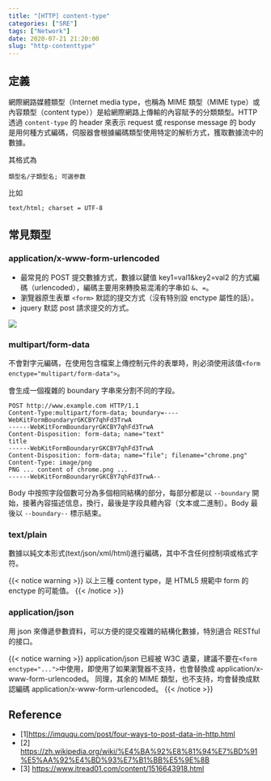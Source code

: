 ```yaml
---
title: "[HTTP] content-type"
categories: ["SRE"]
tags: ["Network"]
date: 2020-07-21 21:20:00
slug: "http-contenttype"
---
```


## 定義

網際網路媒體類型（Internet media type，也稱為 MIME 類型（MIME type）或內容類型（content type））是給網際網路上傳輸的內容賦予的分類類型。HTTP 透過 `content-type` 的 header 來表示 request 或 response message 的 body 是用何種方式編碼，伺服器會根據編碼類型使用特定的解析方式，獲取數據流中的數據。

<!--more-->

其格式為

```
類型名/子類型名; 可選参数
```

比如

```
text/html; charset = UTF-8
```

## 常見類型

### application/x-www-form-urlencoded

- 最常見的 POST 提交數據方式，數據以鍵值 key1=val1&key2=val2 的方式編碼（urlencoded），編碼主要用來轉換易混淆的字串如 `&`、`=`。
- 瀏覽器原生表單 `<form>` 默認的提交方式（沒有特別設 enctype 屬性的話）。
- jquery 默認 post 請求提交的方式。

![](https://imgur.com/g5ZON7t.png)

### multipart/form-data

不會對字元編碼，在使用包含檔案上傳控制元件的表單時，則必須使用該值`<form enctype="multipart/form-data">`。

會生成一個複雜的 boundary 字串來分割不同的字段。

```
POST http://www.example.com HTTP/1.1
Content-Type:multipart/form-data; boundary=----WebKitFormBoundaryrGKCBY7qhFd3TrwA
------WebKitFormBoundaryrGKCBY7qhFd3TrwA
Content-Disposition: form-data; name="text"
title
------WebKitFormBoundaryrGKCBY7qhFd3TrwA
Content-Disposition: form-data; name="file"; filename="chrome.png"
Content-Type: image/png
PNG ... content of chrome.png ...
------WebKitFormBoundaryrGKCBY7qhFd3TrwA--
```

Body 中按照字段個數可分為多個相同結構的部分，每部分都是以 `--boundary` 開始，接著內容描述信息，換行，最後是字段具體內容（文本或二進制）。Body 最後以 `--boundary--` 標示結束。

### text/plain

數據以純文本形式(text/json/xml/html)進行編碼，其中不含任何控制項或格式字符。

{{< notice warning >}}
以上三種 content type，是 HTML5 規範中 form 的 enctype 的可能值。
{{< /notice >}}

### application/json

用 json 來傳遞參數資料，可以方便的提交複雜的結構化數據，特別適合 RESTful 的接口。

{{< notice warning >}}
application/json 已經被 W3C 遺棄，建議不要在`<form enctype="...">`中使用，即使用了如果瀏覽器不支持，也會替換成 application/x-www-form-urlencoded。
同理，其余的 MIME 類型，也不支持，均會替換成默認編碼 application/x-www-form-urlencoded。
{{< /notice >}}

## Reference

- [1]https://imququ.com/post/four-ways-to-post-data-in-http.html
- [2] https://zh.wikipedia.org/wiki/%E4%BA%92%E8%81%94%E7%BD%91%E5%AA%92%E4%BD%93%E7%B1%BB%E5%9E%8B
- [3] https://www.itread01.com/content/1516643918.html
